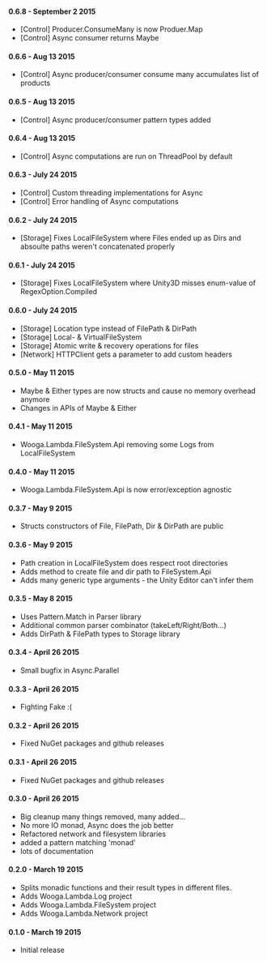 #### 0.6.8 - September 2 2015
* [Control] Producer.ConsumeMany is now Produer.Map
* [Control] Async consumer returns Maybe<TConsumed>

#### 0.6.6 - Aug 13 2015
* [Control] Async producer/consumer consume many accumulates list of products

#### 0.6.5 - Aug 13 2015
* [Control] Async producer/consumer pattern types added

#### 0.6.4 - Aug 13 2015
* [Control] Async computations are run on ThreadPool by default

#### 0.6.3 - July 24 2015
* [Control] Custom threading implementations for Async
* [Control] Error handling of Async computations

#### 0.6.2 - July 24 2015
* [Storage] Fixes LocalFileSystem where Files ended up as Dirs and absoulte paths weren't concatenated properly

#### 0.6.1 - July 24 2015
* [Storage] Fixes LocalFileSystem where Unity3D misses enum-value of RegexOption.Compiled

#### 0.6.0 - July 24 2015
* [Storage] Location type instead of FilePath & DirPath
* [Storage] Local- & VirtualFileSystem
* [Storage] Atomic write & recovery operations for files
* [Network] HTTPClient gets a parameter to add custom headers

#### 0.5.0 - May 11  2015
* Maybe & Either types are now structs and cause no memory overhead anymore
* Changes in APIs of Maybe & Either

#### 0.4.1 - May 11  2015
* Wooga.Lambda.FileSystem.Api removing some Logs from LocalFileSystem

#### 0.4.0 - May 11  2015
* Wooga.Lambda.FileSystem.Api is now error/exception agnostic

#### 0.3.7 - May 9 2015
* Structs constructors of File, FilePath, Dir & DirPath are public

#### 0.3.6 - May 9 2015
* Path creation in LocalFileSystem does respect root directories
* Adds method to create file and dir path to FileSystem.Api
* Adds many generic type arguments - the Unity Editor can't infer them

#### 0.3.5 - May 8 2015
* Uses Pattern.Match in Parser library
* Additional common parser combinator (takeLeft/Right/Both...)
* Adds DirPath & FilePath types to Storage library

#### 0.3.4 - April 26 2015
* Small bugfix in Async.Parallel

#### 0.3.3 - April 26 2015
* Fighting Fake :(

#### 0.3.2 - April 26 2015
* Fixed NuGet packages and github releases

#### 0.3.1 - April 26 2015
* Fixed NuGet packages and github releases

#### 0.3.0 - April 26 2015
* Big cleanup many things removed, many added...
* No more IO monad, Async does the job better
* Refactored network and filesystem libraries
* added a pattern matching 'monad'
* lots of documentation

#### 0.2.0 - March 19 2015
* Splits monadic functions and their result types in different files.
* Adds Wooga.Lambda.Log project
* Adds Wooga.Lambda.FileSystem project
* Adds Wooga.Lambda.Network project

#### 0.1.0 - March 19 2015
* Initial release
